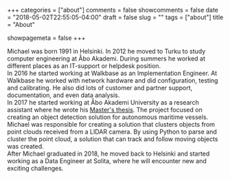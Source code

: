 +++
categories = ["about"]
comments = false
showcomments = false
date = "2018-05-02T22:55:05-04:00"
draft = false
slug = ""
tags = ["about"]
title = "About"

showpagemeta = false
+++

Michael was born 1991 in Helsinki. In 2012 he moved to Turku to study computer engineering at Åbo Akademi. During summers he worked at different places as an IT-support or helpdesk position.  
In 2016 he started working at Walkbase as an Implementation Engineer. At Walkbase he worked with network hardware and did configuration, testing and calibrating. He also did lots of customer and partner support, documentation, and even data analysis.  
In 2017 he started working at Åbo Akademi University as a research assistant where he wrote his [Master's thesis](http://www.doria.fi/handle/10024/156601). The project focused on creating an object detection solution for autonomous maritime vessels. Michael was responsible for creating a solution that clusters objects from point clouds received from a LIDAR camera. By using Python to parse and cluster the point cloud, a solution that can track and follow moving objects was created.  
After Michael graduated in 2018, he moved back to Helsinki and started working as a Data Engineer at Solita, where he will encounter new and exciting challenges.


